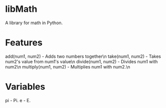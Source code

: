 # libMath
A library for math in Python.

# Features
add(num1, num2) - Adds two numbers together\n
take(num1, num2) - Takes num2's value from num1's value\n
divide(num1, num2) - Divides num1 with num2\n
multiply(num1, num2) - Multiplies num1 with num2.\n

# Variables
pi - Pi.
e - E.

